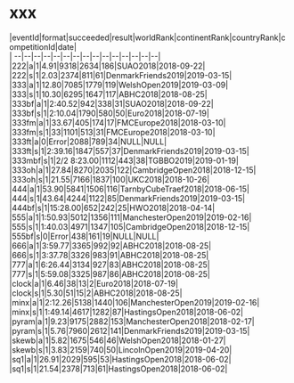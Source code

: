 # xxx


|eventId|format|succeeded|result|worldRank|continentRank|countryRank|competitionId|date|  
|	--|--|--|--|--|--|--|--|--|--|--|--|--|--|--|  
|222|a|1|4.91|9318|2634|186|SUAO2018|2018-09-22|  
|222|s|1|2.03|2374|811|61|DenmarkFriends2019|2019-03-15|  
|333|a|1|12.80|7085|1779|119|WelshOpen2019|2019-03-09|  
|333|s|1|10.30|6295|1647|117|ABHC2018|2018-08-25|  
|333bf|a|1|2:40.52|942|338|31|SUAO2018|2018-09-22|  
|333bf|s|1|2:10.04|1790|580|50|Euro2018|2018-07-19|  
|333fm|a|1|33.67|405|174|17|FMCEurope2018|2018-03-10|  
|333fm|s|1|33|1101|513|31|FMCEurope2018|2018-03-10|  
|333ft|a|0|Error|2088|789|34|NULL|NULL|  
|333ft|s|1|2:39.16|1847|557|37|DenmarkFriends2019|2019-03-15|  
|333mbf|s|1|2/2 8:23.00|1112|443|38|TGBBO2019|2019-01-19|  
|333oh|a|1|27.84|8270|2035|122|CambridgeOpen2018|2018-12-15|  
|333oh|s|1|21.55|7166|1837|100|UKC2018|2018-10-26|  
|444|a|1|53.90|5841|1506|116|TarnbyCubeTraef2018|2018-06-15|  
|444|s|1|43.64|4244|1122|85|DenmarkFriends2019|2019-03-15|  
|444bf|s|1|15:28.00|652|242|25|HWO2018|2018-04-14|  
|555|a|1|1:50.93|5012|1356|111|ManchesterOpen2019|2019-02-16|  
|555|s|1|1:40.03|4971|1347|105|CambridgeOpen2018|2018-12-15|  
|555bf|s|0|Error|438|161|19|NULL|NULL|  
|666|a|1|3:59.77|3365|992|92|ABHC2018|2018-08-25|  
|666|s|1|3:37.78|3326|983|91|ABHC2018|2018-08-25|  
|777|a|1|6:26.44|3134|927|83|ABHC2018|2018-08-25|  
|777|s|1|5:59.08|3325|987|86|ABHC2018|2018-08-25|  
|clock|a|1|6.46|38|13|2|Euro2018|2018-07-19|  
|clock|s|1|5.30|51|15|2|ABHC2018|2018-08-25|  
|minx|a|1|2:12.26|5138|1440|106|ManchesterOpen2019|2019-02-16|  
|minx|s|1|1:49.14|4617|1282|87|HastingsOpen2018|2018-06-02|  
|pyram|a|1|9.23|9175|2882|153|ManchesterOpen2018|2018-02-17|  
|pyram|s|1|5.76|7960|2612|141|DenmarkFriends2019|2019-03-15|  
|skewb|a|1|5.82|1675|546|46|WelshOpen2018|2018-01-27|  
|skewb|s|1|3.83|2159|740|50|LincolnOpen2019|2019-04-20|  
|sq1|a|1|26.91|2029|595|53|HastingsOpen2018|2018-06-02|  
|sq1|s|1|21.54|2378|713|61|HastingsOpen2018|2018-06-02|  

